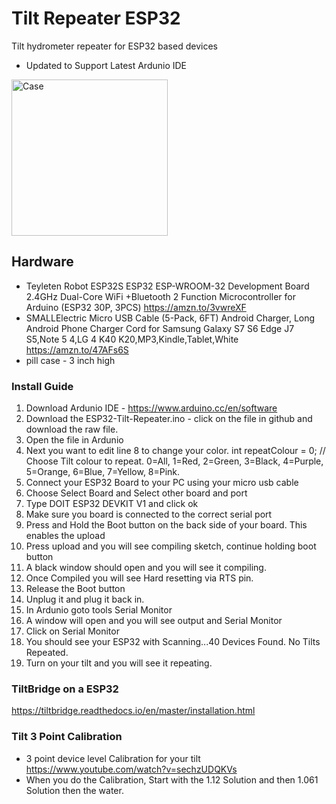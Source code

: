 # Tilt Repeater ESP32
Tilt hydrometer repeater for ESP32 based devices
- Updated to Support Latest Ardunio IDE

<img width="250" alt="Case" src="https://github.com/Route105/Tilt-Repeater-ESP32/assets/96628531/38e280b4-9aa3-4b2e-b4e7-b8b6f13611d5">

## Hardware
- Teyleten Robot ESP32S ESP32 ESP-WROOM-32 Development Board 2.4GHz Dual-Core WiFi +Bluetooth 2 Function Microcontroller for Arduino (ESP32 30P, 3PCS) https://amzn.to/3vwreXF
- SMALLElectric Micro USB Cable (5-Pack, 6FT) Android Charger, Long Android Phone Charger Cord for Samsung Galaxy S7 S6 Edge J7 S5,Note 5 4,LG 4 K40 K20,MP3,Kindle,Tablet,White https://amzn.to/47AFs6S
- pill case - 3 inch high

### Install Guide
1. Download Ardunio IDE - https://www.arduino.cc/en/software
2. Download the ESP32-Tilt-Repeater.ino - click on the file in github and download the raw file.
3. Open the file in Ardunio
4. Next you want to edit line 8 to change your color. int repeatColour =  0; // Choose Tilt colour to repeat. 0=All, 1=Red, 2=Green, 3=Black, 4=Purple, 5=Orange, 6=Blue, 7=Yellow, 8=Pink.
5. Connect your ESP32 Board to your PC using your micro usb cable
6. Choose Select Board and Select other board and port
7. Type DOIT ESP32 DEVKIT V1 and click ok
8. Make sure you board is connected to the correct serial port
9. Press and Hold the Boot button on the back side of your board. This enables the upload
10. Press upload and you will see compiling sketch, continue holding boot button
11. A black window should open and you will see it compiling.
12. Once Compiled you will see Hard resetting via RTS pin.
13. Release the Boot button
14. Unplug it and plug it back in.
15. In Ardunio goto tools Serial Monitor
16. A window will open and you will see output and Serial Monitor
17. Click on Serial Monitor
18. You should see your ESP32 with Scanning...40 Devices Found. No Tilts Repeated.
19. Turn on your tilt and you will see it repeating.

### TiltBridge on a ESP32
https://tiltbridge.readthedocs.io/en/master/installation.html

### Tilt 3 Point Calibration 
- 3 point device level Calibration for your tilt https://www.youtube.com/watch?v=sechzUDQKVs
- When you do the Calibration, Start with the 1.12 Solution and then 1.061 Solution then the water.  

